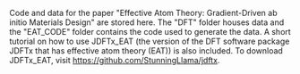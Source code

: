 Code and data for the paper "Effective Atom Theory: Gradient-Driven ab initio Materials Design" are stored here. The "DFT" folder houses data and the "EAT_CODE" folder contains the code used to generate the data. A short tutorial on how to use JDFTx_EAT (the version of the DFT software package JDFTx that has effective atom theory (EAT)) is also included. To download JDFTx_EAT, visit https://github.com/StunningLlama/jdftx.
